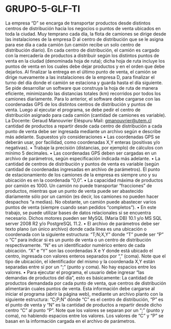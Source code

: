 # GRUPO-5-GLF-TI
La empresa “D” se encarga de transportar productos desde distintos centros de distribución hacia los negocios o puntos de venta ubicados en toda la ciudad. Muy temprano cada día, la flota de camiones se dirige desde las instalaciones de la empresa D al centro de distribución que se le asigna para ese día a cada camión (un camión recibe un solo centro de distribución diario). En cada centro de distribución, el camión es cargado con la mercadería de productos a distribuir según los distintos puntos de venta en la ciudad (denominada hoja de ruta); dicha hoja de ruta incluye los puntos de venta en los cuales debe dejar productos y en el orden que debe dejarlos. Al finalizar la entrega en el último punto de venta, el camión se dirige nuevamente a las instalaciones de la empresa D, para finalizar el turno del día donde el camión se estaciona y guarda hasta el día siguiente. Se pide desarrollar un software que construya la hoja de ruta de manera eficiente, minimizando las distancias totales (km) recorridos por todos los camiones diariamente. Para lo anterior, el software debe cargarse con las coordenadas GPS de los distintos centros de distribución y puntos de venta. Luego al ejecutar el programa, se debe pedir el centro de distribución asignado para cada camión (cantidad de camiones es variable). La  Docente: Geraud Manouvrier Eléspuru Mail: gmanouvrier@utem.cl  cantidad de productos a repartir desde cada centro de distribución a cada punto de venta debe ser ingresada mediante un archivo según e describe más adelante. Supuestos y/o consideraciones • Las coordenadas GPS se deberán usar, por facilidad, como coordenadas X,Y enteras (positivas y/o negativas). • Trabaje la precisión (distancias, por ejemplo) de cálculos con mínimo 5 decimales. • Las coordenadas GPS deben ser cargadas en un archivo de parámetros, según especificación indicada más adelante. • La cantidad de centros de distribución y puntos de venta es variable (según cantidad de coordenadas ingresadas en archivo de parámetros). El punto de estacionamiento de los camiones de la empresa es siempre uno y su ubicación es en la coordenada “0,0”. • La capacidad máxima de productos por camión es 1000. Un camión no puede transportar “fracciones” de productos, mientras que un punto de venta puede ser abastecido diariamente sólo por un camión (es decir, los camiones no pueden hacer despachos “a medias). No obstante, un camión puede abastecer varios puntos de venta (siempre cuando sean pedidos “completos”). • En este trabajo, se puede utilizar bases de datos relacionales si se encuentra necesario. Dichos motores pueden ser MySQL (Maria DB) 10.1 y/o MS SQL server 2008 R2 y/o PostgreSQL 11.2. • El archivo de parámetros debe ser texto plano (un único archivo) donde cada línea es una ubicación o coordenada con la siguiente estructura: “T;N;X,Y” donde “T” puede ser “P” o “C” para indicar si es un punto de venta o un centro de distribución respectivamente. “N” es un identificador numérico entero de cada ubicación. “X” e “Y” son las coordenadas X e Y donde está ubicado el centro, ingresada con valores enteros separados por “,” (coma). Note que el tipo de ubicación, el identificador del mismo y la coordenada X,Y están separadas entre sí por un “;” (punto y coma). No hay espacios entre los valores. • Para ejecutar el programa, el usuario debe ingresar “las demandas de productos del día”, esto es básicamente: La cantidad de productos demandada por cada punto de venta, que centros de distribución alimentarán cuales puntos de venta. Esta información debe cargarse al iniciar el programa (abrir la página web), mediante un archivo planto con la siguiente estructura: “C;P;N” dónde “C” es el centro de distribución, “P” es el punto de venta y “N” es la cantidad de productos a repartir desde dicho centro “C” al punto “P”. Note que los valores se separan por un “;” (punto y coma), no habiendo espacios entre los valores. Los valores de “C” y “P” se basan en la información cargada en el archivo de parámetros.
